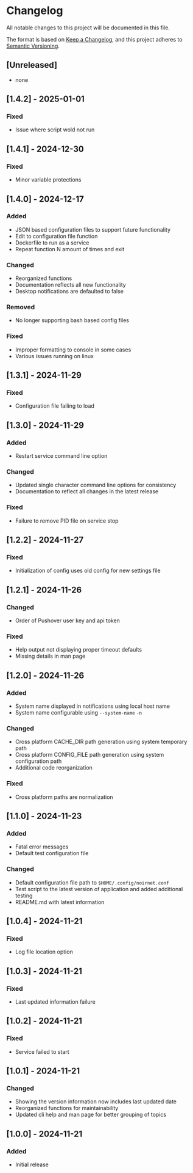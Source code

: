 # Changelog

All notable changes to this project will be documented in this file.

The format is based on [Keep a Changelog](https://keepachangelog.com/en/1.1.0/),
and this project adheres to [Semantic Versioning](https://semver.org/spec/v2.0.0.html).

## [Unreleased]

- none

## [1.4.2] - 2025-01-01

### Fixed

- Issue where script wold not run

## [1.4.1] - 2024-12-30

### Fixed

- Minor variable protections

## [1.4.0] - 2024-12-17

### Added

- JSON based configuration files to support future functionality
- Edit to configuration file function
- Dockerfile to run as a service
- Repeat function N amount of times and exit

### Changed

- Reorganized functions
- Documentation reflects all new functionality
- Desktop notifications are defaulted to false

### Removed

- No longer supporting bash based config files

### Fixed

- Improper formatting to console in some cases
- Various issues running on linux

## [1.3.1] - 2024-11-29

### Fixed

- Configuration file failing to load

## [1.3.0] - 2024-11-29

### Added

- Restart service command line option

### Changed

- Updated single character command line options for consistency
- Documentation to reflect all changes in the latest release

### Fixed

- Failure to remove PID file on service stop

## [1.2.2] - 2024-11-27

### Fixed

- Initialization of config uses old config for new settings file

## [1.2.1] - 2024-11-26

### Changed

- Order of Pushover user key and api token

### Fixed

- Help output not displaying proper timeout defaults
- Missing details in man page

## [1.2.0] - 2024-11-26

### Added

- System name displayed in notifications using local host name
- System name configurable using `--system-name` `-n`

### Changed

- Cross platform CACHE_DIR path generation using system temporary path
- Cross platform CONFIG_FILE path generation using system configuration path
- Additional code reorganization

### Fixed

- Cross platform paths are normalization

## [1.1.0] - 2024-11-23

### Added

- Fatal error messages
- Default test configuration file

### Changed

- Default configuration file path to `$HOME/.config/noirnet.conf`
- Test script to the latest version of application and added additional testing
- README.md with latest information

## [1.0.4] - 2024-11-21

### Fixed

- Log file location option

## [1.0.3] - 2024-11-21

### Fixed

- Last updated information failure

## [1.0.2] - 2024-11-21

### Fixed

- Service failed to start

## [1.0.1] - 2024-11-21

### Changed

- Showing the version information now includes last updated date
- Reorganized functions for maintainability
- Updated cli help and man page for better grouping of topics

## [1.0.0] - 2024-11-21

### Added

- Initial release
